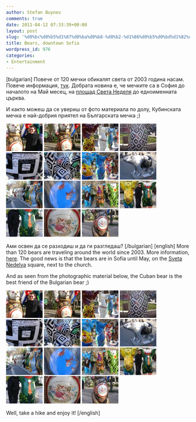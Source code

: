 ```yaml
---
author: Stefan Buynov
comments: true
date: 2011-04-12 07:33:39+00:00
layout: post
slug: '%d0%bc%d0%b5%d1%87%d0%ba%d0%b8-%d0%b2-%d1%86%d0%b5%d0%bd%d1%82%d1%8a%d1%80%d0%b0-%d0%bd%d0%b0-%d1%81%d0%be%d1%84%d0%b8%d1%8f'
title: Bears, downtown Sofia
wordpress_id: 976
categories:
- Entertainment
---
```


[bulgarian]
Повече от 120 мечки обикалят света от 2003 година насам. Повече информация, [тук](http://www.buddy-baer.com/united-buddy-bears/world-tour/sofija-2011.html).
Добрата новина е, че мечките са в София до началото на Май месец, на [площад Света Неделя](http://bg360.net/pano/sofia/sveta-nedelya.php) до едноименната църква.

И както можеш да се увериш от фото материала по долу, Кубинската мечка е най-добрия приятел на Българската мечка ;) 

[![](/gallery/sofia-bears/thumbs/thumbs_dsc02629.jpg)](/gallery/sofia-bears/dsc02629.jpg)
[![](/gallery/sofia-bears/thumbs/thumbs_dsc02630.jpg)](/gallery/sofia-bears/dsc02630.jpg)
[![](/gallery/sofia-bears/thumbs/thumbs_dsc02646.jpg)](/gallery/sofia-bears/dsc02646.jpg)
[![](/gallery/sofia-bears/thumbs/thumbs_dsc02647.jpg)](/gallery/sofia-bears/dsc02647.jpg)
[![](/gallery/sofia-bears/thumbs/thumbs_dsc02648.jpg)](/gallery/sofia-bears/dsc02648.jpg)
[![](/gallery/sofia-bears/thumbs/thumbs_dsc02649.jpg)](/gallery/sofia-bears/dsc02649.jpg)
[![](/gallery/sofia-bears/thumbs/thumbs_dsc02655.jpg)](/gallery/sofia-bears/dsc02655.jpg)
[![](/gallery/sofia-bears/thumbs/thumbs_dsc02662.jpg)](/gallery/sofia-bears/dsc02662.jpg)
[![](/gallery/sofia-bears/thumbs/thumbs_dsc02667.jpg)](/gallery/sofia-bears/dsc02667.jpg)
[![](/gallery/sofia-bears/thumbs/thumbs_dsc02679.jpg)](/gallery/sofia-bears/dsc02679.jpg)
[![](/gallery/sofia-bears/thumbs/thumbs_dsc02691.jpg)](/gallery/sofia-bears/dsc02691.jpg)
[![](/gallery/sofia-bears/thumbs/thumbs_dsc02694.jpg)](/gallery/sofia-bears/dsc02694.jpg)
[![](/gallery/sofia-bears/thumbs/thumbs_dsc02695.jpg)](/gallery/sofia-bears/dsc02695.jpg)
[![](/gallery/sofia-bears/thumbs/thumbs_dsc02698.jpg)](/gallery/sofia-bears/dsc02698.jpg)
[![](/gallery/sofia-bears/thumbs/thumbs_dsc02699.jpg)](/gallery/sofia-bears/dsc02699.jpg)

Ами освен да се разходиш и да ги разгледаш?
[/bulgarian]
[english]
More than 120 bears are traveling around the world since 2003. More information, [here](http://www.buddy-baer.com/united-buddy-bears/world-tour/sofija-2011.html).
The good news is that the bears are in Sofia until May, on the [Sveta Nedelya](http://www.google.bg/url?sa=t&source=web&cd=4&ved=0CDoQoAIwAw&url=http%3A%2F%2Fmaps.google.bg%2Fmaps%2Fplace%3Fhl%3Dbg%26client%3Dfirefox-a%26hs%3DYW3%26rls%3Dorg.mozilla%3Aen-US%3Aofficial%26channel%3Ds%26um%3D1%26ie%3DUTF-8%26q%3D%25D1%2581%25D0%25B2%25D0%25B5%25D1%2582%25D0%25B0%2B%25D0%25BD%25D0%25B5%25D0%25B4%25D0%25B5%25D0%25BB%25D1%258F%26fb%3D1%26gl%3Dbg%26hq%3D%25D1%2581%25D0%25B2%25D0%25B5%25D1%2582%25D0%25B0%2B%25D0%25BD%25D0%25B5%25D0%25B4%25D0%25B5%25D0%25BB%25D1%258F%26hnear%3D%25D0%25A1%25D0%25BE%25D1%2584%25D0%25B8%25D1%258F%26cid%3D14300161323953423416&rct=j&q=%D1%81%D0%B2%D0%B5%D1%82%D0%B0%20%D0%BD%D0%B5%D0%B4%D0%B5%D0%BB%D1%8F&ei=gV6jTemOMoPesgbH0oTfAw&usg=AFQjCNEl26M3dYVMCooe4tkgbV5DiMj-ZQ&cad=rja) square, next to the church.

And as seen from the photographic material below, the Cuban bear is the best friend of the Bulgarian bear ;)

[![](/gallery/sofia-bears/thumbs/thumbs_dsc02629.jpg)](/gallery/sofia-bears/dsc02629.jpg)
[![](/gallery/sofia-bears/thumbs/thumbs_dsc02630.jpg)](/gallery/sofia-bears/dsc02630.jpg)
[![](/gallery/sofia-bears/thumbs/thumbs_dsc02646.jpg)](/gallery/sofia-bears/dsc02646.jpg)
[![](/gallery/sofia-bears/thumbs/thumbs_dsc02647.jpg)](/gallery/sofia-bears/dsc02647.jpg)
[![](/gallery/sofia-bears/thumbs/thumbs_dsc02648.jpg)](/gallery/sofia-bears/dsc02648.jpg)
[![](/gallery/sofia-bears/thumbs/thumbs_dsc02649.jpg)](/gallery/sofia-bears/dsc02649.jpg)
[![](/gallery/sofia-bears/thumbs/thumbs_dsc02655.jpg)](/gallery/sofia-bears/dsc02655.jpg)
[![](/gallery/sofia-bears/thumbs/thumbs_dsc02662.jpg)](/gallery/sofia-bears/dsc02662.jpg)
[![](/gallery/sofia-bears/thumbs/thumbs_dsc02667.jpg)](/gallery/sofia-bears/dsc02667.jpg)
[![](/gallery/sofia-bears/thumbs/thumbs_dsc02679.jpg)](/gallery/sofia-bears/dsc02679.jpg)
[![](/gallery/sofia-bears/thumbs/thumbs_dsc02691.jpg)](/gallery/sofia-bears/dsc02691.jpg)
[![](/gallery/sofia-bears/thumbs/thumbs_dsc02694.jpg)](/gallery/sofia-bears/dsc02694.jpg)
[![](/gallery/sofia-bears/thumbs/thumbs_dsc02695.jpg)](/gallery/sofia-bears/dsc02695.jpg)
[![](/gallery/sofia-bears/thumbs/thumbs_dsc02698.jpg)](/gallery/sofia-bears/dsc02698.jpg)
[![](/gallery/sofia-bears/thumbs/thumbs_dsc02699.jpg)](/gallery/sofia-bears/dsc02699.jpg)

Well, take a hike and enjoy it!
[/english]

